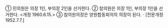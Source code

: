 ① 민의원은 의장 1인, 부의장 2인을 선거한다.
② 참의원은 의장 1인, 부의장 1인을 선거한다. <개정 1960.6.15.>
③ 참의원의장은 양원합동회의의 의장이 된다.
· [전문개정 1952.7.7.]
